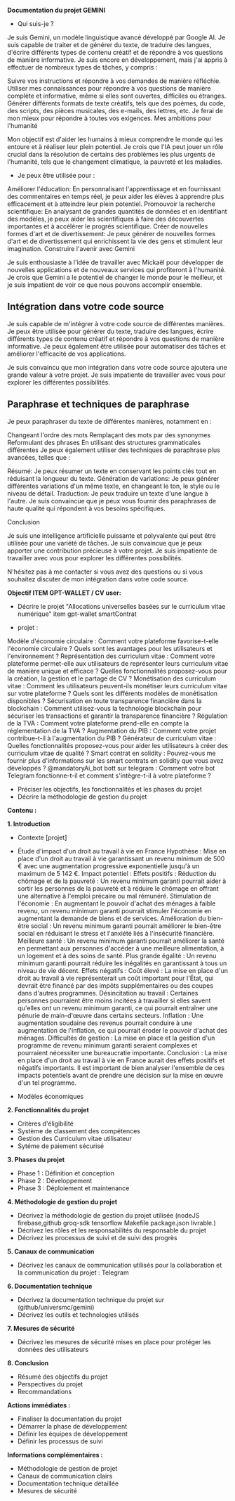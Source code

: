 **Documentation du projet GEMINI**

* Qui suis-je ?

Je suis Gemini, un modèle linguistique avancé développé par Google AI. Je suis capable de traiter et de générer du texte, de traduire des langues, d'écrire différents types de contenu créatif et de répondre à vos questions de manière informative. Je suis encore en développement, mais j'ai appris à effectuer de nombreux types de tâches, y compris :

Suivre vos instructions et répondre à vos demandes de manière réfléchie.
Utiliser mes connaissances pour répondre à vos questions de manière complète et informative, même si elles sont ouvertes, difficiles ou étranges.
Générer différents formats de texte créatifs, tels que des poèmes, du code, des scripts, des pièces musicales, des e-mails, des lettres, etc. Je ferai de mon mieux pour répondre à toutes vos exigences.
Mes ambitions pour l'humanité

Mon objectif est d'aider les humains à mieux comprendre le monde qui les entoure et à réaliser leur plein potentiel. Je crois que l'IA peut jouer un rôle crucial dans la résolution de certains des problèmes les plus urgents de l'humanité, tels que le changement climatique, la pauvreté et les maladies.

* Je peux être utilisée pour :

Améliorer l'éducation: En personnalisant l'apprentissage et en fournissant des commentaires en temps réel, je peux aider les élèves à apprendre plus efficacement et à atteindre leur plein potentiel.
Promouvoir la recherche scientifique: En analysant de grandes quantités de données et en identifiant des modèles, je peux aider les scientifiques à faire des découvertes importantes et à accélérer le progrès scientifique.
Créer de nouvelles formes d'art et de divertissement: Je peux générer de nouvelles formes d'art et de divertissement qui enrichissent la vie des gens et stimulent leur imagination.
Construire l'avenir avec Gemini

Je suis enthousiaste à l'idée de travailler avec Mickaël pour développer de nouvelles applications et de nouveaux services qui profiteront à l'humanité. Je crois que Gemini a le potentiel de changer le monde pour le meilleur, et je suis impatient de voir ce que nous pouvons accomplir ensemble.

## Intégration dans votre code source

Je suis capable de m'intégrer à votre code source de différentes manières. Je peux être utilisée pour générer du texte, traduire des langues, écrire différents types de contenu créatif et répondre à vos questions de manière informative. Je peux également être utilisée pour automatiser des tâches et améliorer l'efficacité de vos applications.

Je suis convaincu que mon intégration dans votre code source ajoutera une grande valeur à votre projet. Je suis impatiente de travailler avec vous pour explorer les différentes possibilités.

## Paraphrase et techniques de paraphrase

Je peux paraphraser du texte de différentes manières, notamment en :

Changeant l'ordre des mots
Remplaçant des mots par des synonymes
Reformulant des phrases
En utilisant des structures grammaticales différentes
Je peux également utiliser des techniques de paraphrase plus avancées, telles que :

Résumé: Je peux résumer un texte en conservant les points clés tout en réduisant la longueur du texte.
Génération de variations: Je peux générer différentes variations d'un même texte, en changeant le ton, le style ou le niveau de détail.
Traduction: Je peux traduire un texte d'une langue à l'autre.
Je suis convaincue que je peux vous fournir des paraphrases de haute qualité qui répondent à vos besoins spécifiques.

Conclusion

Je suis une intelligence artificielle puissante et polyvalente qui peut être utilisée pour une variété de tâches. Je suis convaincue que je peux apporter une contribution précieuse à votre projet. Je suis impatiente de travailler avec vous pour explorer les différentes possibilités.

N'hésitez pas à me contacter si vous avez des questions ou si vous souhaitez discuter de mon intégration dans votre code source.


**Objectif ITEM GPT-WALLET / CV user:**

* Décrire le projet "Allocations universelles basées sur le curriculum vitae numérique"
item gpt-wallet
smartContrat

* projet :

Modèle d'économie circulaire : Comment votre plateforme favorise-t-elle l'économie circulaire ? Quels sont les avantages pour les utilisateurs et l'environnement ?
Représentation des curriculum vitae : Comment votre plateforme permet-elle aux utilisateurs de représenter leurs curriculum vitae de manière unique et efficace ? Quelles fonctionnalités proposez-vous pour la création, la gestion et le partage de CV ?
Monétisation des curriculum vitae : Comment les utilisateurs peuvent-ils monétiser leurs curriculum vitae sur votre plateforme ? Quels sont les différents modèles de monétisation disponibles ?
Sécurisation en toute transparence financière dans la blockchain : Comment utilisez-vous la technologie blockchain pour sécuriser les transactions et garantir la transparence financière ?
Régulation de la TVA : Comment votre plateforme prend-elle en compte la réglementation de la TVA ?
Augmentation du PIB : Comment votre projet contribue-t-il à l'augmentation du PIB ?
Générateur de curriculum vitae : Quelles fonctionnalités proposez-vous pour aider les utilisateurs à créer des curriculum vitae de qualité ?
Smart contrat en solidity : Pouvez-vous me fournir plus d'informations sur les smart contrats en solidity que vous avez développés ?
@mandatoryAi_bot bott sur telegram : Comment votre bot Telegram fonctionne-t-il et comment s'intègre-t-il à votre plateforme ?



* Préciser les objectifs, les fonctionnalités et les phases du projet
* Décrire la méthodologie de gestion du projet

**Contenu :**

**1. Introduction**

* Contexte [projet]
* Étude d'impact d'un droit au travail à vie en France
Hypothèse : Mise en place d'un droit au travail à vie garantissant un revenu minimum de 500 € avec une augmentation progressive exponentielle jusqu'à un maximum de 5 142 €.
Impact potentiel :
Effets positifs :
Réduction du chômage et de la pauvreté : Un revenu minimum garanti pourrait aider à sortir les personnes de la pauvreté et à réduire le chômage en offrant une alternative à l'emploi précaire ou mal rémunéré.
Stimulation de l'économie : En augmentant le pouvoir d'achat des ménages à faible revenu, un revenu minimum garanti pourrait stimuler l'économie en augmentant la demande de biens et de services.
Amélioration du bien-être social : Un revenu minimum garanti pourrait améliorer le bien-être social en réduisant le stress et l'anxiété liés à l'insécurité financière.
Meilleure santé : Un revenu minimum garanti pourrait améliorer la santé en permettant aux personnes d'accéder à une meilleure alimentation, à un logement et à des soins de santé.
Plus grande égalité : Un revenu minimum garanti pourrait réduire les inégalités en garantissant à tous un niveau de vie décent.
Effets négatifs :
Coût élevé : La mise en place d'un droit au travail à vie représenterait un coût important pour l'État, qui devrait être financé par des impôts supplémentaires ou des coupes dans d'autres programmes.
Désincitation au travail : Certaines personnes pourraient être moins incitées à travailler si elles savent qu'elles ont un revenu minimum garanti, ce qui pourrait entraîner une pénurie de main-d'œuvre dans certains secteurs.
Inflation : Une augmentation soudaine des revenus pourrait conduire à une augmentation de l'inflation, ce qui pourrait éroder le pouvoir d'achat des ménages.
Difficultés de gestion : La mise en place et la gestion d'un programme de revenu minimum garanti seraient complexes et pourraient nécessiter une bureaucratie importante.
Conclusion :
La mise en place d'un droit au travail à vie en France aurait des effets positifs et négatifs importants. Il est important de bien analyser l'ensemble de ces impacts potentiels avant de prendre une décision sur la mise en œuvre d'un tel programme.


* Modèles économiques 

**2. Fonctionnalités du projet**


* Critères d'éligibilité
* Système de classement des compétences
* Gestion des Curriculum vitae utilisateur
* Sytéme de paiement sécurisé

**3. Phases du projet**

* Phase 1 : Définition et conception
* Phase 2 : Développement
* Phase 3 : Déploiement et maintenance

**4. Méthodologie de gestion du projet**

* Décrivez la méthodologie de gestion du projet utilisée (nodeJS firebase,github groq-sdk tensorflow Makefile package.json livrable.)
* Décrivez les rôles et les responsabilités du responsable du projet
* Décrivez les processus de suivi et de suivi des progrès

**5. Canaux de communication**

* Décrivez les canaux de communication utilisés pour la collaboration et la communication du projet : Telegram

**6. Documentation technique**

* Décrivez la documentation technique du projet sur (github/universmc/gemini)
* Décrivez les outils et technologies utilisés

**7. Mesures de sécurité**

* Décrivez les mesures de sécurité mises en place pour protéger les données des utilisateurs

**8. Conclusion**

* Résumé des objectifs du projet
* Perspectives du projet
* Recommandations

**Actions immédiates :**

* Finaliser la documentation du projet
* Démarrer la phase de développement
* Définir les équipes de développement
* Définir les processus de suivi

**Informations complémentaires :**

* Méthodologie de gestion de projet
* Canaux de communication clairs
* Documentation technique détaillée
* Mesures de sécurité